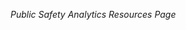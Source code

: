 <link rel="stylesheet" href="https://pages.nist.gov/nist-header-footer/css/nist-combined.css">
<script src="https://pages.nist.gov/nist-header-footer/js/jquery-1.9.0.min.js" type="text/javascript" defer="defer"></script>
<script src="https://pages.nist.gov/nist-header-footer/js/nist-header-footer.js" type="text/javascript" defer="defer"></script>
<title>Public Safety Analytics Resources</title>

*Public Safety Analytics Resources Page*
